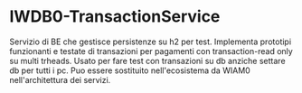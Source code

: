 # IWDB0-TransactionService

Servizio di BE che gestisce persistenze su h2 per test.
Implementa prototipi funzionanti e testate di transazioni per pagamenti con transaction-read only su multi trheads.
Usato per fare test con transazioni su db anziche settare db per tutti i pc. 
Puo essere sostituito nell'ecosistema da WIAM0 nell'architettura dei servizi.
